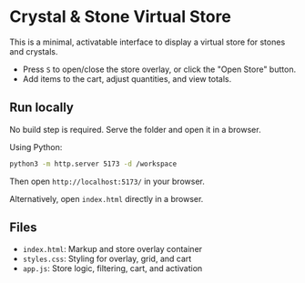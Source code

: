 # Crystal & Stone Virtual Store

This is a minimal, activatable interface to display a virtual store for stones and crystals.

- Press `S` to open/close the store overlay, or click the "Open Store" button.
- Add items to the cart, adjust quantities, and view totals.

## Run locally

No build step is required. Serve the folder and open it in a browser.

Using Python:

```bash
python3 -m http.server 5173 -d /workspace
```

Then open `http://localhost:5173/` in your browser.

Alternatively, open `index.html` directly in a browser.

## Files

- `index.html`: Markup and store overlay container
- `styles.css`: Styling for overlay, grid, and cart
- `app.js`: Store logic, filtering, cart, and activation
